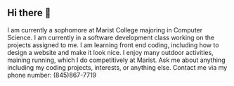## Hi there 👋

I am currently a sophomore at Marist College majoring in Computer Science. 
I am currently in a software development class working on the projects assigned to me. 
I am learning front end coding, including how to design a website and make it look nice.
I enjoy many outdoor activities, maining running, which I do competitively at Marist.
Ask me about anything including my coding projects, interests, or anything else.
Contact me via my phone number: (845)867-7719


<!--
**Matt-Ferreri/Matt-Ferreri** is a ✨ _special_ ✨ repository because its `README.md` (this file) appears on your GitHub profile.

Here are some ideas to get you started:

- 🔭 I’m currently working on ...
- 🌱 I’m currently learning ...
- 👯 I’m looking to collaborate on ...
- 🤔 I’m looking for help with ...
- 💬 Ask me about ...
- 📫 How to reach me: ...
- 😄 Pronouns: ...
- ⚡ Fun fact: ...
-->

